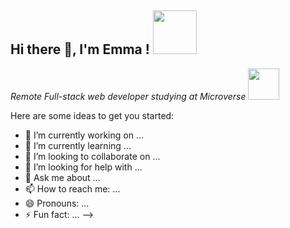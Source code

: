 <h2> Hi there 👋, I'm Emma ! <img src="https://media.giphy.com/media/WOwiryOPA0G6jhKqB0/giphy.gif" width="70"></h2>

<p><em>Remote Full-stack web developer studying at Microverse </em><img src="https://media.giphy.com/media/4GaHBQh3f4jBEpbQvP/giphy.gif" width="50"></p>


Here are some ideas to get you started:

- 🔭 I’m currently working on ...
- 🌱 I’m currently learning ...
- 👯 I’m looking to collaborate on ...
- 🤔 I’m looking for help with ...
- 💬 Ask me about ...
- 📫 How to reach me: ...
- 😄 Pronouns: ...
- ⚡ Fun fact: ...
-->
